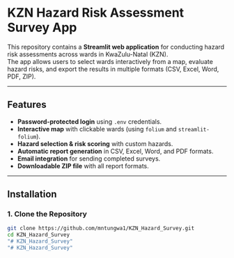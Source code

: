 # KZN Hazard Risk Assessment Survey App

This repository contains a **Streamlit web application** for conducting hazard risk assessments across wards in KwaZulu-Natal (KZN).  
The app allows users to select wards interactively from a map, evaluate hazard risks, and export the results in multiple formats (CSV, Excel, Word, PDF, ZIP).

---

## **Features**
- **Password-protected login** using `.env` credentials.
- **Interactive map** with clickable wards (using `folium` and `streamlit-folium`).
- **Hazard selection & risk scoring** with custom hazards.
- **Automatic report generation** in CSV, Excel, Word, and PDF formats.
- **Email integration** for sending completed surveys.
- **Downloadable ZIP file** with all report formats.

---

## **Installation**

### **1. Clone the Repository**
```bash
git clone https://github.com/mntungwa1/KZN_Hazard_Survey.git
cd KZN_Hazard_Survey
"# KZN_Hazard_Survey" 
"# KZN_Hazard_Survey" 
